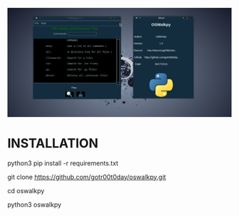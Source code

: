 ![alt text](https://github.com/gotr00t0day/oswalkpy/blob/master/gitoswalk.png)


# INSTALLATION

python3 pip install -r requirements.txt

git clone https://github.com/gotr00t0day/oswalkpy.git

cd oswalkpy

python3 oswalkpy



